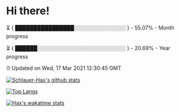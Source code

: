# Hi there!

⏳ { ████████████████░░░░░░░░░░░░░░ } - 55.07% - Month progress

⏳ { ██████░░░░░░░░░░░░░░░░░░░░░░░░ } - 20.69% - Year progress

⏰ Updated on Wed, 17 Mar 2021 12:30:45 GMT


[![Schlauer-Hax's github stats](https://github-readme-stats.vercel.app/api?username=Schlauer-Hax&show_icons=true&theme=dark&count_private=true)](https://github.com/Schlauer-Hax)


[![Top Langs](https://github-readme-stats.vercel.app/api/top-langs/?username=Schlauer-Hax&layout=compact&theme=dark)](https://github.com/Schlauer-Hax?tab=repositories)


[![Hax's wakatime stats](https://github-readme-stats.vercel.app/api/wakatime?username=Hax&theme=dark)](https://wakatime.com/@Hax)

